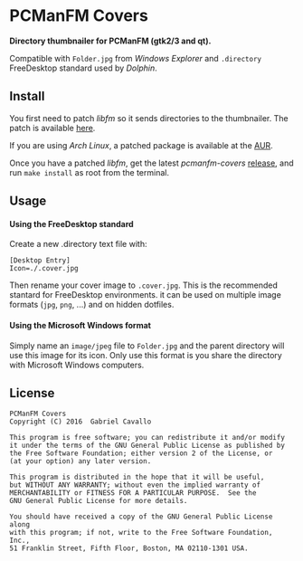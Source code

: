 # PCManFM Covers

**Directory thumbnailer for PCManFM (gtk2/3 and qt).**

Compatible with `Folder.jpg` from *Windows Explorer* and
`.directory` FreeDesktop standard used by *Dolphin*.

## Install

You first need to patch *libfm* so it sends directories to
the thumbnailer. The patch is available [here](https://sourceforge.net/p/pcmanfm/bugs/1020/).

If you are using *Arch Linux*, a patched package is available at the [AUR](https://aur.archlinux.org/packages/libfm-directory_thumbnails/).

Once you have a patched *libfm*, get the latest *pcmanfm-covers* [release](https://github.com/gcavallo/pcmanfm-covers/releases),
and run `make install` as root from the terminal.

## Usage

#### Using the FreeDesktop standard
Create a new .directory text file with:

	[Desktop Entry]
	Icon=./.cover.jpg

Then rename your cover image to `.cover.jpg`. This is the recommended
stantard for FreeDesktop environments. it can be used on multiple image
formats (`jpg`, `png`, ...) and on hidden dotfiles.

#### Using the Microsoft Windows format
Simply name an `image/jpeg` file to `Folder.jpg` and the parent directory will
use this image for its icon. Only use this format is you share the directory with
Microsoft Windows computers.

## License

	PCManFM Covers
	Copyright (C) 2016  Gabriel Cavallo

	This program is free software; you can redistribute it and/or modify
	it under the terms of the GNU General Public License as published by
	the Free Software Foundation; either version 2 of the License, or
	(at your option) any later version.

	This program is distributed in the hope that it will be useful,
	but WITHOUT ANY WARRANTY; without even the implied warranty of
	MERCHANTABILITY or FITNESS FOR A PARTICULAR PURPOSE.  See the
	GNU General Public License for more details.

	You should have received a copy of the GNU General Public License along
	with this program; if not, write to the Free Software Foundation, Inc.,
	51 Franklin Street, Fifth Floor, Boston, MA 02110-1301 USA.
